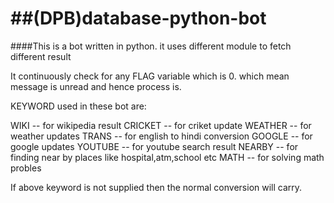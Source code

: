 ##(DPB)database-python-bot
========================

####This is a bot written in python. 
it uses different module to fetch different result

It continuously check for any FLAG variable which is 0.
which mean message is unread and hence process is.


KEYWORD used in these bot are:

WIKI -- for wikipedia result
CRICKET -- for criket update
WEATHER -- for weather updates
TRANS -- for english to hindi conversion
GOOGLE -- for google updates
YOUTUBE -- for youtube search result
NEARBY -- for finding near by places like hospital,atm,school etc
MATH -- for solving math probles


If above keyword is not supplied then the normal conversion will carry.



